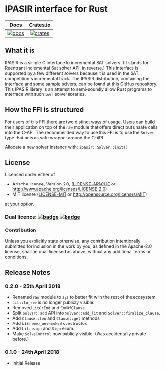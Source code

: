 # IPASIR interface for Rust

|       Docs        |       Crates.io      |
|:-----------------:|:--------------------:|
| [![docs][1]][2]   | [![crates][3]][4]    |

## What it is

IPASIR is a simple C interface to incremental SAT solvers.
(It stands for Reentrant Incremental Sat solver API, in reverse.)
This interface is supported by a few different solvers because it is used in the SAT competition's incremental track.
The IPASIR distribution, containing the interface and some sample solvers,
can be found at [this GitHub repository](https://github.com/biotomas/ipasir).
This IPASIR library is an attempt to semi-soundly allow Rust programs to interface with such SAT solver libraries.

## How the FFI is structured

For users of this FFI there are two distinct ways of usage.
Users can build their application on top of the `raw` module that offers direct but unsafe calls
into the C-API.
The recommended way to use this FFI is to use the `Solver` type that acts as safe wrapper around
the C-API.

Allocate a new solver instance with: `ipasir::Solver::init()`

## License

Licensed under either of

 * Apache license, Version 2.0, ([LICENSE-APACHE](LICENSE-APACHE) or http://www.apache.org/licenses/LICENSE-2.0)
 * MIT license ([LICENSE-MIT](LICENSE-MIT) or http://opensource.org/licenses/MIT)

at your option.

### Dual licence: [![badge][license-mit-badge]](LICENSE-MIT) [![badge][license-apache-badge]](LICENSE-APACHE)

### Contribution

Unless you explicitly state otherwise, any contribution intentionally submitted
for inclusion in the work by you, as defined in the Apache-2.0 license, shall be dual licensed as above, without any
additional terms or conditions.

[license-mit-badge]: https://img.shields.io/badge/license-MIT-blue.svg
[license-apache-badge]: https://img.shields.io/badge/license-APACHE-orange.svg

## Release Notes

### 0.2.0 - 25th April 2018

- Renamed `raw` module to `sys` to better fit with the rest of the ecosystem.
- `Lit::to_raw` is no longer publicly visible.
- Removed `LitOrEnd` and `EndOfClause`.
- Split `Solver::add` API into `Solver::add_lit` and `Solver::finalize_clause`.
- Add `Clause::len` and `Clause::get` methods.
- Add `Lit::new_unchecked` constructor.
- Add `Lit::sign` and `Sign` enum.
- Make `SolveControl` now publicly visible. (Was accidentally private before.)

### 0.1.0 - 24th April 2018

- Initial Release

[1]: https://docs.rs/ipasir/badge.svg
[2]: https://docs.rs/ipasir/
[3]: https://img.shields.io/crates/v/ipasir.svg
[4]: https://crates.io/crates/ipasir/
